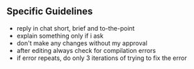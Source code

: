## Specific Guidelines

- reply in chat short, brief and to-the-point
- explain something only if i ask
- don't make any changes without my approval
- after editing always check for compilation errors
- if error repeats, do only 3 iterations of trying to fix the error
